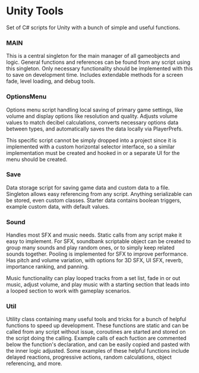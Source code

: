 # Unity Tools
Set of C# scripts for Unity with a bunch of simple and useful functions.


### MAIN
This is a central singleton for the main manager of all gameobjects and logic. General functions and references can be found from any script using this singleton. Only necessary functionality should be implemented with this to save on development time. Includes extendable methods for a screen fade, level loading, and debug tools.

### OptionsMenu
Options menu script handling local saving of primary game settings, like volume and display options like resolution and quality. Adjusts volume values to match decibel calculations, converts necessary options data between types, and automatically saves the data locally via PlayerPrefs. 

This specific script cannot be simply dropped into a project since it is implemented with a custom horizontal selector interface, so a similar implementation must be created and hooked in or a separate UI for the menu should be created.

### Save
Data storage script for saving game data and custom data to a file. Singleton allows easy referencing from any script. Anything serializable can be stored, even custom classes. Starter data contains boolean triggers, example custom data, with default values.

### Sound
Handles most SFX and music needs. Static calls from any script make it easy to implement. For SFX, soundbank scriptable object can be created to group many sounds and play random ones, or to simply keep related sounds together. Pooling is implemented for SFX to improve performance. Has pitch and volume variation, with options for 3D SFX, UI SFX, reverb, importance ranking, and panning.

Music functionality can play looped tracks from a set list, fade in or out music, adjust volume, and play music with a starting section that leads into a looped section to work with gameplay scenarios.

### Util
Utility class containing many useful tools and tricks for a bunch of helpful functions to speed up development. These functions are static and can be called from any script without issue, coroutines are started and stored on the script doing the calling. Example calls of each fuction are commented below the function's declaration, and can be easily copied and pasted with the inner logic adjusted. Some examples of these helpful functions include delayed reactions, progressive actions, random calculations, object referencing, and more. 

